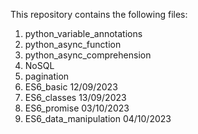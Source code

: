 This repository contains the following files:

1. python_variable_annotations
2. python_async_function
3. python_async_comprehension
4. NoSQL
5. pagination
6. ES6_basic 12/09/2023
7. ES6_classes 13/09/2023
8. ES6_promise 03/10/2023
9. ES6_data_manipulation 04/10/2023
